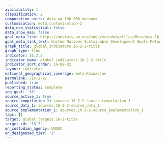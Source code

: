 ```yaml
---
availability: 1
classification: 2
computation_units: data.на 100 000 человек
customisation: meta.customisation-2
data_non_statistical: false
data_show_map: false
goal_meta_link: https://unstats.un.org/sdgs/metadata/files/Metadata-16-02-02.pdf
goal_meta_link_text: United Nations Sustainable Development Goals Metadata (pdf 1361kB)
graph_title: global_indicators.16-2-2-title
graph_type: line
indicator: 16.2.2
indicator_name: global_indicators.16-2-2-title
indicator_sort_order: 16-02-02
layout: indicator
national_geographical_coverage: meta.Казахстан
permalink: /16-2-2/
published: true
reporting_status: complete
sdg_goal: '16'
source_active_1: true
source_compilation_1: sources.16-2-2-source_compilation_1
source_data_1: sources.16-2-2-source_data_1
source_implementation_1: sources.16-2-2-source_implementation_1
tags: []
target: global_targets.16-2-title
target_id: '16.2'
un_custodian_agency: UNODC
un_designated_tier: '2'
---
```

